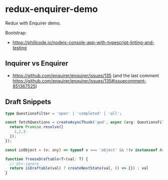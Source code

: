 # redux-enquirer-demo

Redux with Enquirer demo.

Bootstrap:

- https://phillcode.io/nodejs-console-app-with-typescript-linting-and-testing


## Inquirer vs Enquirer

- https://github.com/enquirer/enquirer/issues/135 (and the last comment https://github.com/enquirer/enquirer/issues/135#issuecomment-851367525)


## Draft Snippets

```ts
type QuestionsFilter = 'open' | 'completed' | 'all';

const fetchQuestions = createAsyncThunk('qwd', async (arg: QuestionsFilter) => {
  return Promise.resolve([
    1,2,3
  ]);
});

const isObject = (v: any) => typeof v === 'object' && !(v instanceof Array) && v !== null;

function freezeDraftable<T>(val: T) {
  // @ts-ignore
  return isDraftable(val) ? createNextState(val, () => {}) : val
}
```

